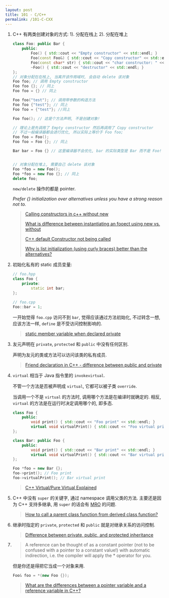 ```yaml
---
layout: post
title: 101 - C/C++
permalink: /101-C-CXX
---
```


1. C++ 有两类创建对象的方式: 1). 分配在栈上 2). 分配在堆上

    ``` c++
    class Foo: public Bar {
        public:
            Foo() { std::cout << "Empty constructor" << std::endl; }
            Foo(const Foo&) { std::cout << "Copy constructor" << std::endl; }
            Foo(const char* str) { std::cout << "char constructor: " << str << std::endl; }
            ~Foo() { std::cout << "destructor" << std::endl; }
    };
    // 对象分配在在栈上, 当离开该作用域时, 会自动 delete 该对象
    Foo foo; // 调用 Empty constructor
    Foo foo {}; // 同上
    Foo foo = {} // 同上

    Foo foo("test"); // 调用带参数的构造方法
    Foo foo {"test"}; // 同上
    Foo foo = {"test"}; //同上

    Foo foo(); // 这是个方法声明, 不是创建对象!

    // 理论上是先调用了 Empty constructor 然后再调用了 Copy constructor
    // 不过一般编译器都会进行优化, 所以实际上等价于 Foo foo;
    Foo foo = Foo();
    Foo foo = Foo {}; // 同上

    Bar bar = Foo {} // 这里编译器不会优化, bar 的实际类型是 Bar 而不是 Foo!


    // 对象分配在堆上, 需要自己 delete 该对象
    Foo *foo = new Foo();
    Foo *foo = new Foo {}; // 同上
    delete foo;
    ```

    `new/delete` 操作的都是 pointer.

    *Prefer {} initialization over alternatives unless you have a strong reason not to.*

    > [Calling constructors in c++ without new](https://stackoverflow.com/questions/2722879)
    >
    > [What is difference between instantiating an fooect using new vs. without](https://stackoverflow.com/a/3674059/2408447)
    >
    > [C++ default Constructor not being called](https://stackoverflow.com/questions/19615659)
    >
    > [Why is list initialization (using curly braces) better than the alternatives?](https://stackoverflow.com/questions/18222926)

2. 初始化私有的 static 成员变量:

    ``` c++
    // foo.hpp
    class Foo {
        private:
            static int bar;
    };

    // foo.cpp
    Foo::bar = 1;
    ```

     一开始觉得 `foo.cpp` 访问不到 `bar`, 觉得应该通过方法初始化,
     不过转念一想, 应该方法一样, `define` 是不受访问控制影响的.

     > [static member variable when declared private](https://stackoverflow.com/questions/7857989)

3. 友元声明在 `private`, `protected` 和 `public` 中没有任何区别.

    声明为友元的类或方法可以访问该类的私有成员.

    > [Friend declaration in C++ - difference between public and private](https://stackoverflow.com/a/6407710/2408447)

4. `virtual` 相当于 Java 指令里的 `invokevirtual`.

    不管一个方法是否被声明成 `virtual`, 它都可以被子类 `override`.

    当调用一个不是 `virtual` 的方法时, 调用哪个方法是在编译时就确定的. 
    相反, `virtual` 的方法是在运行时决定调用哪个的, 即多态.

    ``` c++
    class Foo {
        public:
            void print() { std::cout << "Foo print" << std::endl; }
            virtual void virtualPrint() { std::cout << "Foo virtual print" << std::endl; }
    };

    class Bar: public Foo {
        public:
            void print() { std::cout << "Bar print" << std::endl; }
            virtual void virtualPrint() { std::cout << "Bar virtual print" << std::endl; }
    };

    Foo *foo = new Bar {};
    foo->print(); // Foo print
    foo->virtualPrint(); // Bar virtual print
    ```

    > [C++ Virtual/Pure Virtual Explained](https://stackoverflow.com/a/1307867/2408447)

5. C++ 中没有 `super` 的关键字, 通过 namespace 调用父类的方法. 
    主要还是因为 C++ 支持多继承, 
    用 `super` 的话会有 [MRO](http://yoncise.com/2013/08/27/Python-Method-Resolution-Order/) 的问题.

    > [How to call a parent class function from derived class function?](https://stackoverflow.com/a/357312/2408447)

6. 继承时指定的 `private`, `protected` 和 `public` 就是对继承关系的访问控制.

    > [Difference between private, public, and protected inheritance](https://stackoverflow.com/questions/860339)

7. > A reference can be thought of as a constant pointer
    > (not to be confused with a pointer to a constant value!) with automatic indirection,
    > i.e. the compiler will apply the * operator for you.
    
    但是你还是得把它当成一个对象来用.

    ``` c++
    Foo& foo = *(new Foo {});
    ```

    > [What are the differences between a pointer variable and a reference variable in C++?](https://stackoverflow.com/a/596750/2408447)
